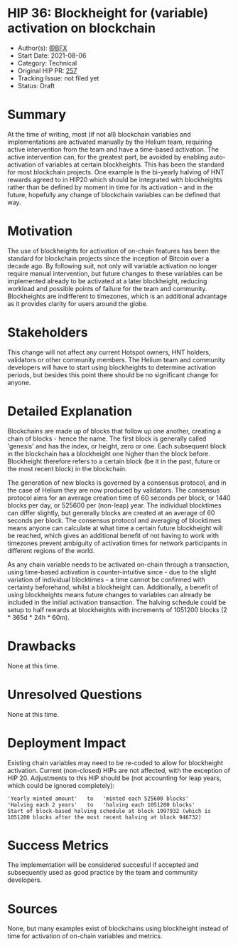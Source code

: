 # HIP 36: Blockheight for (variable) activation on blockchain

- Author(s): [@BFX](http://github.com/Bx64/)
- Start Date: 2021-08-06
- Category: Technical
- Original HIP PR: [257](https://github.com/helium/HIP/pull/257)
- Tracking Issue: not filed yet
- Status: Draft

# Summary
[summary]: #summary

At the time of writing, most (if not all) blockchain variables and implementations are activated manually by the Helium team, requiring active intervention from the team and have a time-based activation. The active intervention can, for the greatest part, be avoided by enabling auto-activation of variables at certain blockheights. This has been the standard for most blockchain projects. One example is the bi-yearly halving of HNT rewards agreed to in HIP20 which should be integrated with blockheights rather than be defined by moment in time for its activation - and in the future, hopefully any change of blockchain variables can be defined that way.

# Motivation
[motivation]: #motivation

The use of blockheights for activation of on-chain features has been the standard for blockchain projects since the inception of Bitcoin over a decade ago. By following suit, not only will variable activation no longer require manual intervention, but future changes to these variables can be implemented already to be activated at a later blockheight, reducing workload and possible points of failure for the team and community. Blockheights are indifferent to timezones, which is an additional advantage as it provides clarity for users around the globe.

# Stakeholders
[stakeholders]: #stakeholders

This change will not affect any current Hotspot owners, HNT holders, validators or other community members. The Helium team and community developers will have to start using blockheights to determine activation periods, but besides this point there should be no significant change for anyone.

# Detailed Explanation
[detailed-explanation]: #detailed-explanation

Blockchains are made up of blocks that follow up one another, creating a chain of blocks - hence the name. The first block is generally called 'genesis' and has the index, or height, zero or one. Each subsequent block in the blockchain has a blockheight one higher than the block before. Blockheight therefore refers to a certain block (be it in the past, future or the most recent block) in the blockchain.

The generation of new blocks is governed by a consensus protocol, and in the case of Helium they are now produced by validators. The consensus protocol aims for an average creation time of 60 seconds per block, or 1440 blocks per day, or 525600 per (non-leap) year. The individual blocktimes can differ slightly, but generally blocks are created at an average of 60 seconds per block. The consensus protocol and averaging of blocktimes means anyone can calculate at what time a certain future blockheight will be reached, which gives an additional benefit of not having to work with timezones prevent ambiguity of activation times for network participants in different regions of the world.

As any chain variable needs to be activated on-chain through a transaction, using time-based activation is counter-intuitive since - due to the slight variation of individual blocktimes - a time cannot be confirmed with certainty beforehand, whilst a blockheight can. Additionally, a benefit of using blockheights means future changes to variables can already be included in the initial activation transaction. The halving schedule could be setup to half rewards at blockheights with increments of 1051200 blocks (2 * 365d * 24h * 60m). 

# Drawbacks
[drawbacks]: #drawbacks

None at this time.

# Unresolved Questions
[unresolved]: #unresolved-questions

None at this time.

# Deployment Impact
[deployment-impact]: #deployment-impact

Existing chain variables may need to be re-coded to allow for blockheight activation. Current (non-closed) HIPs are not affected, with the exception of HIP 20. Adjustments to this HIP should be (not accounting for leap years, which could be ignored completely):
```
'Yearly minted amount'   to   'minted each 525600 blocks' 
'Halving each 2 years'   to   'halving each 1051200 blocks'
Start of block-based halving schedule at block 1997932 (which is 1051200 blocks after the most recent halving at block 946732)
```

# Success Metrics
[success-metrics]: #success-metrics

The implementation will be considered succesful if accepted and subsequently used as good practice by the team and community developers.

# Sources
None, but many examples exist of blockchains using blockheight instead of time for activation of on-chain variables and metrics.
